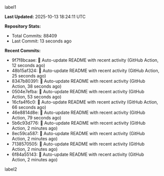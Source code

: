 
label1 
<!-- ACTIVITY_START -->
**Last Updated:** 2025-10-13 18:24:11 UTC

**Repository Stats:**
- Total Commits: 88409
- Last Commit: 13 seconds ago

**Recent Commits:**
- 9f7f8bcaae: 🤖 Auto-update README with recent activity (GitHub Action, 12 seconds ago)
- 48b15af324: 🤖 Auto-update README with recent activity (GitHub Action, 25 seconds ago)
- 8347b80391: 🤖 Auto-update README with recent activity (GitHub Action, 38 seconds ago)
- 0504e7efba: 🤖 Auto-update README with recent activity (GitHub Action, 53 seconds ago)
- 16cfa4f6c0: 🤖 Auto-update README with recent activity (GitHub Action, 66 seconds ago)
- 46e8814d8e: 🤖 Auto-update README with recent activity (GitHub Action, 79 seconds ago)
- 5b6c93d776: 🤖 Auto-update README with recent activity (GitHub Action, 2 minutes ago)
- 8ec59ca587: 🤖 Auto-update README with recent activity (GitHub Action, 2 minutes ago)
- 7138570505: 🤖 Auto-update README with recent activity (GitHub Action, 2 minutes ago)
- 6f84a55143: 🤖 Auto-update README with recent activity (GitHub Action, 2 minutes ago)
<!-- ACTIVITY_END -->

label2
